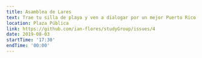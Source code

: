 ```yaml
---
title: Asamblea de Lares
text: Trae tu silla de playa y ven a dialogar por un mejor Puerto Rico.
location: Plaza Pública
link: https://github.com/ian-flores/studyGroup/issues/4
date: 2019-08-03
startTime: '17:30'
endTime: '00:00'
---
```

